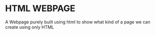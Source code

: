 # HTML WEBPAGE
A Webpage purely built using html to show what kind of a page we can create using only HTML
